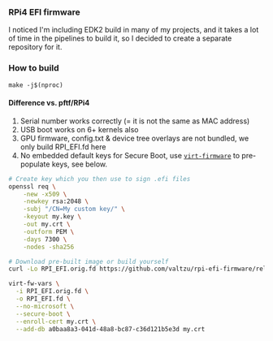 ### RPi4 EFI firmware

I noticed I'm including EDK2 build in many of my projects, and it takes a lot of time in the pipelines to build it, so I decided to create a separate repository for it.

### How to build

```shell
make -j$(nproc)
```

#### Difference vs. pftf/RPi4

1. Serial number works correctly (= it is not the same as MAC address)
2. USB boot works on 6+ kernels also
3. GPU firmware, config.txt & device tree overlays are not bundled, we only build RPI_EFI.fd here
4. No embedded default keys for Secure Boot, use [`virt-firmware`](https://pypi.org/project/virt-firmware/) to pre-populate keys, see below.

```bash
# Create key which you then use to sign .efi files
openssl req \
    -new -x509 \
    -newkey rsa:2048 \
    -subj "/CN=My custom key/" \
    -keyout my.key \
    -out my.crt \
    -outform PEM \
    -days 7300 \
    -nodes -sha256

# Download pre-built image or build yourself
curl -Lo RPI_EFI.orig.fd https://github.com/valtzu/rpi-efi-firmware/releases/download/0.3.0/RPI_EFI.fd

virt-fw-vars \
  -i RPI_EFI.orig.fd \
  -o RPI_EFI.fd \
  --no-microsoft \
  --secure-boot \
  --enroll-cert my.crt \
  --add-db a0baa8a3-041d-48a8-bc87-c36d121b5e3d my.crt
```
